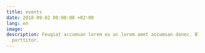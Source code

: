 ```yaml
---
title: events
date: 2018-09-02 00:00:00 +02:00
lang: en
image: 
description: Feugiat accumsan lorem eu ac lorem amet accumsan donec. Blandit orci
  porttitor.
---
```


